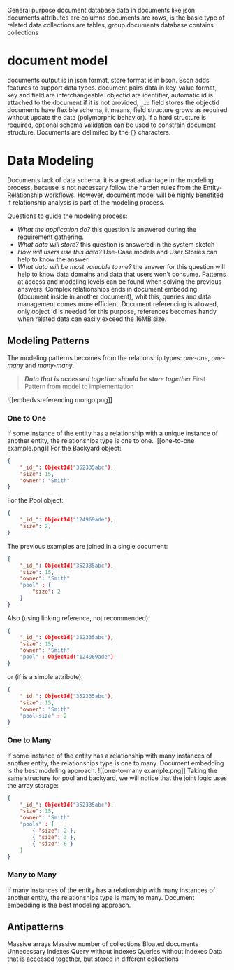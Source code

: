 General purpose document database
data in documents like json documents
attributes are columns
documents are rows, is the basic type of related data
collections are tables, group documents
database contains collections
# document model
documents output is in json format, store format is in bson. Bson adds features to support data types.
document pairs data in key-value format, key and field are interchangeable.
objectid are identifier, automatic id is attached to the document if it is not provided, `_id` field stores the objectid
documents have flexible schema, it means, field structure grows as required without update the data (polymorphic behavior). if a hard structure is required, optional schema validation can be used to constrain document structure.
Documents are delimited by the `{}` characters.
# Data Modeling
Documents lack of data schema, it is a great advantage in the modeling process, because is not necessary follow the harden rules from the Entity-Relationship workflows. However, document model will be highly benefited if relationship analysis is part of the modeling process.

Questions to guide the modeling process:
- *What the application do?* this question is answered during the requirement gathering.
- *What data will store?* this question is answered in the system sketch
- *How will users use this data?* Use-Case models and User Stories can help to know the answer
- *What data will be most valuable to me?* the answer for this question will help to know data domains and data that users won't consume.
Patterns at access and modeling levels can be found when solving the previous answers. Complex relationships ends in document embedding (document inside in another document), whit this, queries and data management comes more efficient. Document referencing is allowed, only object id is needed for this purpose, references becomes handy when related data can easily exceed the 16MB size.
## Modeling Patterns
The modeling patterns becomes from the relationship types: *one-one*, *one-many* and *many-many*.

>***Data that is accessed together should be store together*** First Pattern from model to implementation

![[embedvsreferencing mongo.png]]
### One to One 
If some instance of the entity has a relationship with a unique instance of another entity, the relationships type is one to one.
![[one-to-one example.png]]
For the Backyard object:
```json
{
	"_id_": ObjectId("352335abc"),
	"size": 15,
	"owner": "Smith"
}
```
For the Pool object:
```json
{
	"_id_": ObjectId("124969ade"),
	"size": 2,
}
```
The previous examples are joined in a single document:
```json
{
	"_id_": ObjectId("352335abc"),
	"size": 15,
	"owner": "Smith"
	"pool" : {
		"size": 2
	}
}
```
Also (using linking reference, not recommended):  
```json
{
	"_id_": ObjectId("352335abc"),
	"size": 15,
	"owner": "Smith"
	"pool" : ObjectId("124969ade")
}
```
or (if is a simple attribute): 
```json
{
	"_id_": ObjectId("352335abc"),
	"size": 15,
	"owner": "Smith"
	"pool-size" : 2
}
```
### One to Many
If some instance of the entity has a relationship with many instances of another entity, the relationships type is one to many. Document embedding is the best modeling approach.
![[one-to-many example.png]]
Taking the same structure for pool and backyard, we will notice that the joint logic uses the array storage:
```json
{
	"_id_": ObjectId("352335abc"),
	"size": 15,
	"owner": "Smith"
	"pools" : [
		{ "size": 2 },
		{ "size": 3 },
		{ "size": 6 }
	]
}
```
### Many to Many
If many instances of the entity has a relationship with many instances of another entity, the relationships type is many to many. Document embedding is the best modeling approach.
## Antipatterns
Massive arrays
Massive number of collections
Bloated documents
Unnecessary indexes 
Query without indexes
Queries without indexes
Data that is accessed together, but stored in different collections 